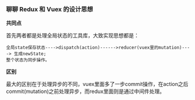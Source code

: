 ### 聊聊 Redux 和 Vuex 的设计思想

**共同点**

首先两者都是处理全局状态的工具库，大致实现思想都是：

```
全局state保存状态---->dispatch(action)------>reducer(vuex里的mutation)----> 生成newState;
整个状态为同步操作。
```

**区别**

最大的区别在于处理异步的不同，vuex里面多了一步commit操作，在action之后commit(mutation)之前处理异步，而redux里面则是通过中间件处理。
